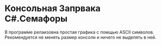 # Консольная Запрвака C#.Семафоры

В программе релаизовна простая графика с помщью ASCII символов.
Рекомендуется не менять размер консоли и ничего не выделять в ней.
